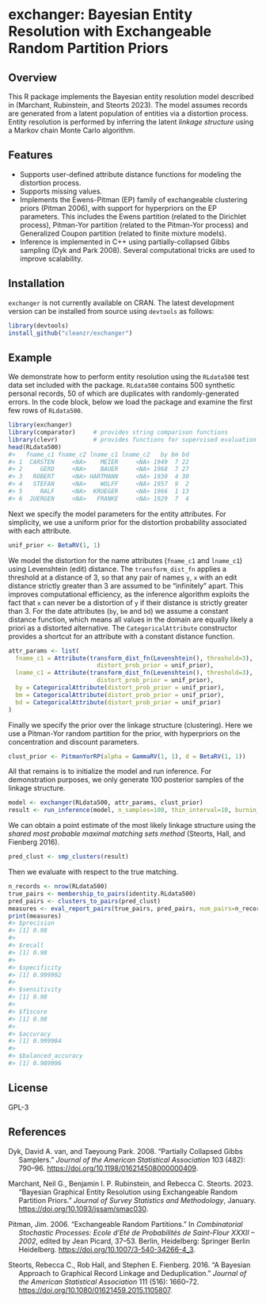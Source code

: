 <!-- README.md is generated from README.Rmd. Please edit that file -->

# exchanger: Bayesian Entity Resolution with Exchangeable Random Partition Priors

## Overview

This R package implements the Bayesian entity resolution model described
in (Marchant, Rubinstein, and Steorts 2023). The model assumes records
are generated from a latent population of entities via a distortion
process. Entity resolution is performed by inferring the latent *linkage
structure* using a Markov chain Monte Carlo algorithm.

## Features

-   Supports user-defined attribute distance functions for modeling the
    distortion process.
-   Supports missing values.
-   Implements the Ewens-Pitman (EP) family of exchangeable clustering
    priors (Pitman 2006), with support for hyperpriors on the EP
    parameters. This includes the Ewens partition (related to the
    Dirichlet process), Pitman-Yor partition (related to the Pitman-Yor
    process) and Generalized Coupon partition (related to finite mixture
    models).
-   Inference is implemented in C++ using partially-collapsed Gibbs
    sampling (Dyk and Park 2008). Several computational tricks are used
    to improve scalability.

## Installation

`exchanger` is not currently available on CRAN. The latest development
version can be installed from source using `devtools` as follows:

``` r
library(devtools)
install_github("cleanzr/exchanger")
```

## Example

We demonstrate how to perform entity resolution using the `RLdata500`
test data set included with the package. `RLdata500` contains 500
synthetic personal records, 50 of which are duplicates with
randomly-generated errors. In the code block, below we load the package
and examine the first few rows of `RLdata500`.

``` r
library(exchanger)
library(comparator)     # provides string comparison functions
library(clevr)          # provides functions for supervised evaluation
head(RLdata500)
#>   fname_c1 fname_c2 lname_c1 lname_c2   by bm bd
#> 1  CARSTEN     <NA>    MEIER     <NA> 1949  7 22
#> 2     GERD     <NA>    BAUER     <NA> 1968  7 27
#> 3   ROBERT     <NA> HARTMANN     <NA> 1930  4 30
#> 4   STEFAN     <NA>    WOLFF     <NA> 1957  9  2
#> 5     RALF     <NA>  KRUEGER     <NA> 1966  1 13
#> 6  JUERGEN     <NA>   FRANKE     <NA> 1929  7  4
```

Next we specify the model parameters for the entity attributes. For
simplicity, we use a uniform prior for the distortion probability
associated with each attribute.

``` r
unif_prior <- BetaRV(1, 1)
```

We model the distortion for the name attributes (`fname_c1` and
`lname_c1`) using Levenshtein (edit) distance. The `transform_dist_fn`
applies a threshold at a distance of 3, so that any pair of names `y`,
`x` with an edit distance strictly greater than 3 are assumed to be
“infinitely” apart. This improves computational efficiency, as the
inference algorithm exploits the fact that `x` can never be a distortion
of `y` if their distance is strictly greater than 3. For the date
attributes (`by`, `bm` and `bd`) we assume a constant distance function,
which means all values in the domain are equally likely a priori as a
distorted alternative. The `CategoricalAttribute` constructor provides a
shortcut for an attribute with a constant distance function.

``` r
attr_params <- list(
  fname_c1 = Attribute(transform_dist_fn(Levenshtein(), threshold=3), 
                         distort_prob_prior = unif_prior),
  lname_c1 = Attribute(transform_dist_fn(Levenshtein(), threshold=3), 
                         distort_prob_prior = unif_prior),
  by = CategoricalAttribute(distort_prob_prior = unif_prior),
  bm = CategoricalAttribute(distort_prob_prior = unif_prior),
  bd = CategoricalAttribute(distort_prob_prior = unif_prior)
)
```

Finally we specify the prior over the linkage structure (clustering).
Here we use a Pitman-Yor random partition for the prior, with
hyperpriors on the concentration and discount parameters.

``` r
clust_prior <- PitmanYorRP(alpha = GammaRV(1, 1), d = BetaRV(1, 1))
```

All that remains is to initialize the model and run inference. For
demonstration purposes, we only generate 100 posterior samples of the
linkage structure.

``` r
model <- exchanger(RLdata500, attr_params, clust_prior)
result <- run_inference(model, n_samples=100, thin_interval=10, burnin_interval=1000)
```

We can obtain a point estimate of the most likely linkage structure
using the *shared most probable maximal matching sets method* (Steorts,
Hall, and Fienberg 2016).

``` r
pred_clust <- smp_clusters(result)
```

Then we evaluate with respect to the true matching.

``` r
n_records <- nrow(RLdata500)
true_pairs <- membership_to_pairs(identity.RLdata500)
pred_pairs <- clusters_to_pairs(pred_clust)
measures <- eval_report_pairs(true_pairs, pred_pairs, num_pairs=n_records*(n_records-1)/2)
print(measures)
#> $precision
#> [1] 0.98
#> 
#> $recall
#> [1] 0.98
#> 
#> $specificity
#> [1] 0.999992
#> 
#> $sensitivity
#> [1] 0.98
#> 
#> $f1score
#> [1] 0.98
#> 
#> $accuracy
#> [1] 0.999984
#> 
#> $balanced_accuracy
#> [1] 0.989996
```

## License

GPL-3

## References

<div id="refs" class="references csl-bib-body hanging-indent">

<div id="ref-dyk_partially_2008" class="csl-entry">

Dyk, David A. van, and Taeyoung Park. 2008. “Partially Collapsed Gibbs
Samplers.” *Journal of the American Statistical Association* 103 (482):
790–96. <https://doi.org/10.1198/016214508000000409>.

</div>

<div id="ref-marchant_exchangeable_2023" class="csl-entry">

Marchant, Neil G., Benjamin I. P. Rubinstein, and Rebecca C. Steorts.
2023. “<span class="nocase">Bayesian Graphical Entity Resolution using
Exchangeable Random Partition Priors</span>.” *Journal of Survey
Statistics and Methodology*, January.
<https://doi.org/10.1093/jssam/smac030>.

</div>

<div id="ref-pitman_exchangeable_2006" class="csl-entry">

Pitman, Jim. 2006. “Exchangeable Random Partitions.” In *Combinatorial
Stochastic Processes: Ecole <span class="nocase">d’Et<span
class="nocase">é</span></span> de <span class="nocase">Probabilit<span
class="nocase">é</span>s</span> de Saint-Flour XXXII – 2002*, edited by
Jean Picard, 37–53. Berlin, Heidelberg: Springer Berlin Heidelberg.
<https://doi.org/10.1007/3-540-34266-4_3>.

</div>

<div id="ref-steorts2016" class="csl-entry">

Steorts, Rebecca C., Rob Hall, and Stephen E. Fienberg. 2016. “A
Bayesian Approach to Graphical Record Linkage and Deduplication.”
*Journal of the American Statistical Association* 111 (516): 1660–72.
<https://doi.org/10.1080/01621459.2015.1105807>.

</div>

</div>
